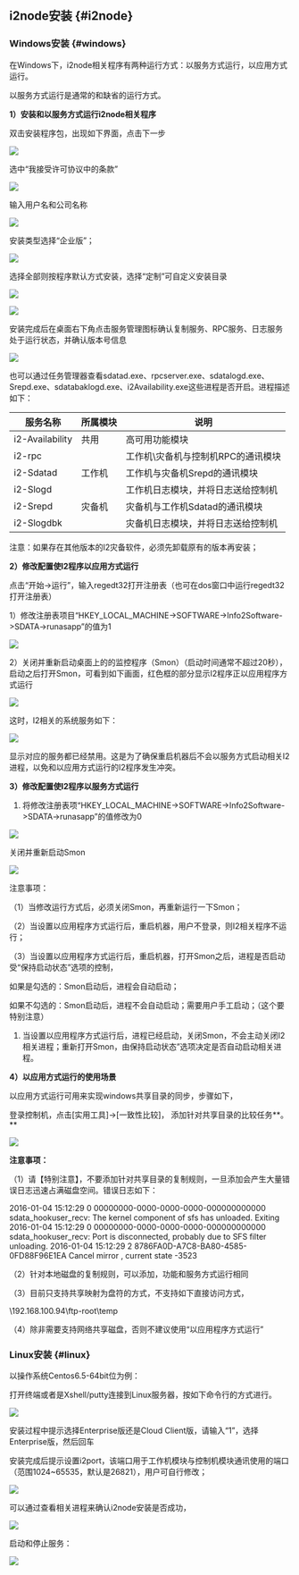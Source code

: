 ## i2node安装 {#i2node}

### Windows安装 {#windows}

在Windows下，i2node相关程序有两种运行方式：以服务方式运行，以应用方式运行。

以服务方式运行是通常的和缺省的运行方式。

**1）安装和以服务方式运行i2node相关程序**

双击安装程序包，出现如下界面，点击下一步

![](/assets/V6.010879.png)

选中“我接受许可协议中的条款”

![](/assets/V6.010898.png)

输入用户名和公司名称

![](/assets/V6.010912.png)

安装类型选择“企业版”；

![](/assets/V6.010928.png)

选择全部则按程序默认方式安装，选择“定制”可自定义安装目录

![](/assets/V6.010961.png)

![](/assets/V6.010964.png)

安装完成后在桌面右下角点击服务管理图标确认复制服务、RPC服务、日志服务处于运行状态，并确认版本号信息

![](/assets/V6.011019.png)

也可以通过任务管理器查看sdatad.exe、rpcserver.exe、sdatalogd.exe、Srepd.exe、sdatabaklogd.exe、i2Availability.exe这些进程是否开启。进程描述如下：

| 服务名称 | 所属模块 | 说明 |
| --- | --- | --- |
| i2-Availability | 共用 | 高可用功能模块 |
| i2-rpc | | 工作机\灾备机与控制机RPC的通讯模块 |
| i2-Sdatad | 工作机 | 工作机与灾备机Srepd的通讯模块 |
| i2-Slogd | | 工作机日志模块，并将日志送给控制机 |
| i2-Srepd | 灾备机 | 灾备机与工作机Sdatad的通讯模块 |
| i2-Slogdbk | | 灾备机日志模块，并将日志送给控制机 |

注意：如果存在其他版本的I2灾备软件，必须先卸载原有的版本再安装；

**2）修改配置使I2程序以应用方式运行**

点击“开始-&gt;运行”，输入regedt32打开注册表（也可在dos窗口中运行regedt32打开注册表）

1）修改注册表项目“HKEY_LOCAL_MACHINE-&gt;SOFTWARE-&gt;Info2Software-&gt;SDATA-&gt;runasapp”的值为1

![](/assets/V6.011683.png)

2）关闭并重新启动桌面上的的监控程序（Smon）（启动时间通常不超过20秒），启动之后打开Smon，可看到如下画面，红色框的部分显示I2程序正以应用程序方式运行

![](/assets/V6.011767.png)

这时，I2相关的系统服务如下：

![](/assets/V6.011785.png)

显示对应的服务都已经禁用。这是为了确保重启机器后不会以服务方式启动相关I2进程，以免和以应用方式运行的I2程序发生冲突。

**3）修改配置使I2程序以服务方式运行**

1. 将修改注册表项“HKEY_LOCAL_MACHINE-&gt;SOFTWARE-&gt;Info2Software-&gt;SDATA-&gt;runasapp”的值修改为0

![](/assets/V6.012094.png)

关闭并重新启动Smon

![](/assets/V6.012109.png)

注意事项：

 （1）当修改运行方式后，必须关闭Smon，再重新运行一下Smon；

 （2）当设置以应用程序方式运行后，重启机器，用户不登录，则I2相关程序不运行；

 （3）当设置以应用程序方式运行后，重启机器，打开Smon之后，进程是否启动受“保持启动状态”选项的控制，

 如果是勾选的：Smon启动后，进程会自动启动；

 如果不勾选的：Smon启动后，进程不会自动启动；需要用户手工启动；（这个要特别注意）

1. 当设置以应用程序方式运行后，进程已经启动，关闭Smon，不会主动关闭I2相关进程；重新打开Smon，由保持启动状态”选项决定是否自动启动相关进程。

**4）以应用方式运行的使用场景**

以应用方式运行可用来实现windows共享目录的同步，步骤如下，

登录控制机，点击[实用工具]-&gt;[一致性比较]， 添加针对共享目录的比较任务**。**

![](/assets/V6.012112.png)

**注意事项：**

（1）请【特别注意】，不要添加针对共享目录的复制规则，一旦添加会产生大量错误日志迅速占满磁盘空间。错误日志如下：

2016-01-04 15:12:29 0 00000000-0000-0000-0000-000000000000 sdata_hookuser_recv: The kernel component of sfs has unloaded. Exiting 2016-01-04 15:12:29 0 00000000-0000-0000-0000-000000000000 sdata_hookuser_recv: Port is disconnected, probably due to SFS filter unloading. 2016-01-04 15:12:29 2 8786FA0D-A7C8-BA80-4585-0FD88F96E1EA Cancel mirror , current state -3523

（2）针对本地磁盘的复制规则，可以添加，功能和服务方式运行相同

（3）目前只支持共享映射为盘符的方式，不支持如下直接访问方式，

\\192.168.100.94\ftp-root\temp

（4）除非需要支持网络共享磁盘，否则不建议使用“以应用程序方式运行”

### Linux安装 {#linux}

以操作系统Centos6.5-64bit位为例：

打开终端或者是Xshell/putty连接到Linux服务器，按如下命令行的方式进行。

![](/assets/V6.013154.png)

安装过程中提示选择Enterprise版还是Cloud Client版，请输入“1”，选择Enterprise版，然后回车

安装完成后提示设置i2port，该端口用于工作机模块与控制机模块通讯使用的端口（范围1024~65535，默认是26821），用户可自行修改；

![](/assets/V6.013290.png)

可以通过查看相关进程来确认i2node安装是否成功，

![](/assets/V6.013319.png)

启动和停止服务：

![](/assets/V6.013330.png)